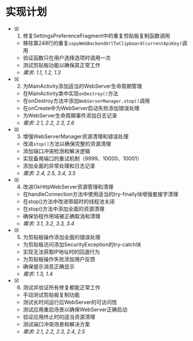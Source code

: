 # 实现计划

- [x] 1. 修复SettingsPreferenceFragment中的重复剪贴板复制函数调用
  - 移除第248行的重复`copyWebBackendUrlToClipboard(currentApiKey)`调用
  - 验证函数只在用户选择选项时调用一次
  - 测试剪贴板功能以确保其正常工作
  - _需求: 1.1, 1.2, 1.3_

- [x] 2. 为MainActivity添加适当的WebServer生命周期管理
  - 在MainActivity类中实现`onDestroy()`方法
  - 在onDestroy方法中添加`WebServerManager.stop()`调用
  - 在onCreate中为WebServer启动失败添加错误处理
  - 为WebServer生命周期事件添加日志记录
  - _需求: 2.1, 2.2, 2.3, 2.6_

- [x] 3. 增强WebServerManager资源清理和错误处理
  - 改进`stop()`方法以确保完整的资源清理
  - 添加端口冲突检测和解决逻辑
  - 实现备用端口的重试机制（9999、10000、10001）
  - 添加全面的异常处理和日志记录
  - _需求: 2.4, 2.5, 3.4, 3.5_

- [x] 4. 改进OkHttpWebServer资源管理和清理
  - 在handleConnection方法中使用适当的try-finally块增强套接字清理
  - 在stop()方法中改进带超时的线程池关闭
  - 在stop()方法中添加全面的资源清理
  - 确保协程作用域被正确取消和清理
  - _需求: 3.1, 3.2, 3.3, 3.4_

- [x] 5. 为剪贴板操作添加全面的错误处理
  - 为剪贴板访问添加SecurityException的try-catch块
  - 实现无法获取IP地址时的回退行为
  - 为剪贴板操作失败添加用户反馈
  - 确保提示消息正确显示
  - _需求: 1.3, 1.4_

- [x] 6. 测试并验证所有修复都能正常工作
  - 手动测试剪贴板复制功能
  - 测试长时间运行后WebServer的可访问性
  - 测试应用重启场景以确保WebServer正确启动
  - 验证应用终止时的适当资源清理
  - 测试端口冲突场景和解决方案
  - _需求: 2.1, 2.2, 2.3, 2.4, 2.5_